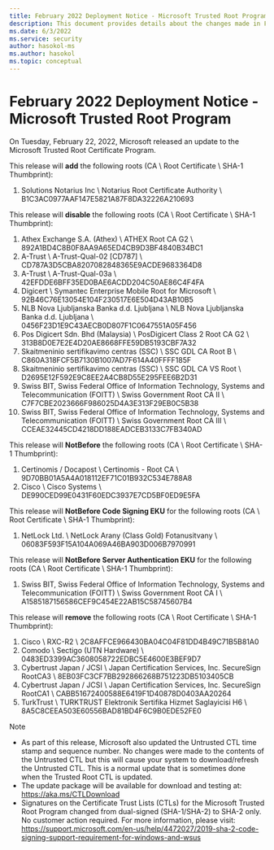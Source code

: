 ```yaml
---
title: February 2022 Deployment Notice - Microsoft Trusted Root Program 
description: This document provides details about the changes made in February 2022 to the root store.
ms.date: 6/3/2022
ms.service: security
author: hasokol-ms
ms.author: hasokol
ms.topic: conceptual
---
```


# February 2022 Deployment Notice - Microsoft Trusted Root Program 

On Tuesday, February 22, 2022, Microsoft released an update to the Microsoft Trusted Root Certificate Program.


This release will **add** the following roots (CA \ Root Certificate \ SHA-1 Thumbprint):
1. Solutions Notarius Inc	\\ Notarius Root Certificate Authority	\\ B1C3AC0977AAF147E5821A87F8DA32226A210693

This release will **disable** the following roots (CA \ Root Certificate \ SHA-1 Thumbprint):
1. Athex Exchange S.A. (Athex) \\	ATHEX Root CA G2	\\ 892A1BD4C8B0F8AA9A65ED4CB9D3BF4840B34BC1
2. A-Trust	\\ A-Trust-Qual-02 [CD787]	\\ CD787A3D5CBA8207082848365E9ACDE9683364D8
3. A-Trust	\\ A-Trust-Qual-03a	\\ 42EFDDE6BFF35ED0BAE6ACDD204C50AE86C4F4FA
4. Digicert	\\ Symantec Enterprise Mobile Root for Microsoft	\\ 92B46C76E13054E104F230517E6E504D43AB10B5
5. NLB Nova Ljubljanska Banka d.d. Ljubljana	\\ NLB Nova Ljubljanska Banka d.d. Ljubljana	\\ 0456F23D1E9C43AECB0D807F1C0647551A05F456
6. Pos Digicert Sdn. Bhd (Malaysia)	\\ PosDigicert Class 2 Root CA G2	\\ 313B8D0E7E2E4D20AE8668FFE59DB5193CBF7A32
7. Skaitmeninio sertifikavimo centras (SSC)	\\ SSC GDL CA Root B	\\ C860A318FCF5B7130B1007AD7F614A40FFFF185F
8. Skaitmeninio sertifikavimo centras (SSC)	\\ SSC GDL CA VS Root	\\ D2695E12F592E9C8EE2A4CB8D55E295FEE6B2D31
9. Swiss BIT, Swiss Federal Office of Information Technology, Systems and Telecommunication (FOITT)	\\ Swiss Government Root CA II	\\ C7F7CBE2023666F986025D4A3E313F29EB0C5B38
10. Swiss BIT, Swiss Federal Office of Information Technology, Systems and Telecommunication (FOITT) \\	Swiss Government Root CA III	\\ CCEAE32445CD4218DD188EADCEB3133C7FB340AD


This release will **NotBefore** the following roots (CA \ Root Certificate \ SHA-1 Thumbprint):
1. Certinomis / Docapost	\\ Certinomis - Root CA	\\ 9D70BB01A5A4A018112EF71C01B932C534E788A8
2. Cisco	\\ Cisco Systems	\\ DE990CED99E0431F60EDC3937E7CD5BF0ED9E5FA


This release will **NotBefore Code Signing EKU** for the following roots (CA \ Root Certificate \ SHA-1 Thumbprint):
1. NetLock Ltd.	\\ NetLock Arany (Class Gold) Fotanusitvany	\\ 06083F593F15A104A069A46BA903D006B7970991


This release will **NotBefore Server Authentication EKU** for the following roots (CA \ Root Certificate \ SHA-1 Thumbprint):
1. Swiss BIT, Swiss Federal Office of Information Technology, Systems and Telecommunication (FOITT)	\\ Swiss Government Root CA I	\\ A1585187156586CEF9C454E22AB15C58745607B4


This release will **remove** the following roots (CA \ Root Certificate \ SHA-1 Thumbprint):
1. Cisco	\\ RXC-R2	\\ 2C8AFFCE966430BA04C04F81DD4B49C71B5B81A0
2. Comodo	\\ Sectigo (UTN Hardware)	\\ 0483ED3399AC3608058722EDBC5E4600E3BEF9D7
3. Cybertrust Japan / JCSI	\\ Japan Certification Services, Inc. SecureSign RootCA3	\\ 8EB03FC3CF7BB292866268B751223DB5103405CB
4. Cybertrust Japan / JCSI	\\ Japan Certification Services, Inc. SecureSign RootCA1	\\ CABB51672400588E6419F1D40878D0403AA20264
5. TurkTrust	\\ TURKTRUST Elektronik Sertifika Hizmet Saglayicisi H6	\\ 8A5C8CEEA503E60556BAD81BD4F6C9B0EDE52FE0



>[!NOTE]
> * As part of this release, Microsoft also updated the Untrusted CTL time stamp and sequence number. No changes were made to the contents of the Untrusted CTL but this will cause your system to download/refresh the Untrusted CTL. This is a normal update that is sometimes done when the Trusted Root CTL is updated.
> * The update package will be available for download and testing at: <https://aka.ms/CTLDownload>
> * Signatures on the Certificate Trust Lists (CTLs) for the Microsoft Trusted Root Program changed from dual-signed (SHA-1/SHA-2) to SHA-2 only. No customer action required. For more information, please visit: <https://support.microsoft.com/en-us/help/4472027/2019-sha-2-code-signing-support-requirement-for-windows-and-wsus>
